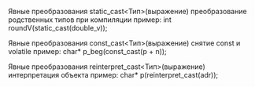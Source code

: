 Явные преобразования 
static_cast<Тип>(выражение) преобразование родственных типов при компиляции пример: int roundV(static_cast(double_v)); 

Явные преобразования const_cast<Тип>(выражение) снятие const и volatile пример: char* p_beg(const_cast(p + n));  

Явные преобразования reinterpret_cast<Тип>(выражение) интерпретация объекта пример: char* p(reinterpret_cast(adr));